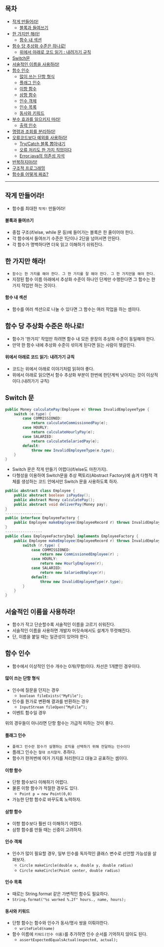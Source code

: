 ## 목차

- [작게 만들어라!](#1)
  - [블록과 들여쓰기](#1-1)
- [한 가지만 해라!](#2)
  - [함수 내 섹션](#2-2)
- [함수 당 추상화 수준은 하나로!](#3)
  - [위에서 아래로 코드 읽기 : 내려가기 규칙](#3-1)
- [Switch문](#4)
- [서술적인 이름을 사용하라!](#5)
- [함수 인수](#6)
  - [많이 쓰는 단항 형식](#6-1)
  - [플래그 인수](#6-2)
  - [이항 함수](#6-3)
  - [삼항 함수](#6-4)
  - [인수 객체](#6-5)
  - [인수 목록](#6-6)
  - [동사와 키워드](#6-7)
- [부수 효과를 일으키지 마라!](#7)
  - [출력 인수](#7-1)
- [명령과 조회를 분리하라!](#8)
- [오류코드보다 예외를 사용하라!](#9)
  - [Try/Catch 블록 뽑아내기](#9-1)
  - [오류 처리도 한 가지 직업이다](#9-2)
  - [Error.java의 의존성 자석](#9-3)
- [반복하지마라!](#10)
- [구조적 프로그래밍](#11)
- [함수를 어떻게 짜죠?](#12)

---

<a name="1"></a>

## 작게 만들어라!

- 함수를 최대한 `작게!` 만들어라!

<a name="1-1"></a>

#### 블록과 들여쓰기

- 중첩 구조(if/else, while 문 등)에 들어가는 블록은 한 줄이어야 한다.
- 각 함수에서 들여쓰기 수준은 1단이나 2단을 넘어서면 안된다.
- 각 함수가 명백하다면 더욱 읽고 이해하기 쉬워진다.

<a name="2"></a>

## 한 가지만 해라!

- `함수는 한 가지를 해야 한다. 그 한 가지를 잘 해야 한다. 그 한 가지만을 해야 한다.`
- 지정된 함수 이름 아래에서 추상화 수준이 하나인 단계만 수행한다면 그 함수는 한 가지 작업만 하는 것이다.

<a name="2-1"></a>

#### 함수 내 섹션

- 함수를 여러 섹션으로 나눌 수 있다면 그 함수는 여러 작업을 하는 셈이다.

<a name="3"></a>

## 함수 당 추상화 수준은 하나로!

- 함수가 '한가지' 작업만 하려면 함수 내 모든 문장의 추상화 수준이 동일해야 한다.
- 만약 한 함수 내에 추상화 수준이 섞이게 된다면 읽는 사람이 헷갈린다.

<a name="3-1"></a>

#### 위에서 아래로 코드 읽기: 내려가기 규칙

- 코드는 위에서 아래로 이야기처럼 읽혀야 좋다.
- 위에서 아래로 읽으면서 함수 추상화 부분이 한번에 한단계씩 낮아지는 것이 이상적이다.(내려가기 규칙)

<a name="4"></a>

## Switch 문

```java
public Money calculatePay(Employee e) throws InvalidEmployeeType {
	switch (e.type) {
		case COMMISSIONED:
			return calculateCommissionedPay(e);
		case HOURLY:
			return calculateHourlyPay(e);
		case SALARIED:
			return calculateSalariedPay(e);
		default:
			throw new InvalidEmployeeType(e.type);
	}
}
```

- Switch 문은 작게 만들기 어렵다(if/else도 마찬가지).
- 다형성을 이용하여 Switch문을 추상 팩토리(Abstract Factory)에 숨겨 다형적 객체를 생성하는 코드 안에서만 Switch 문을 사용하도록 하자.

```java
public abstract class Employee {
	public abstract boolean isPayday();
	public abstract Money calculatePay();
	public abstract void deliverPay(Money pay);
}
-----------------
public interface EmployeeFactory {
	public Employee makeEmployee(EmployeeRecord r) throws InvalidEmployeeType;
}
-----------------
public class EmployeeFactoryImpl implements EmployeeFactory {
	public Employee makeEmployee(EmployeeRecord r) throws InvalidEmployeeType {
		switch (r.type) {
			case COMMISSIONED:
				return new CommissionedEmployee(r) ;
			case HOURLY:
				return new HourlyEmployee(r);
			case SALARIED:
				return new SalariedEmploye(r);
			default:
				throw new InvalidEmployeeType(r.type);
		}
	}
}
```

<a name="5"></a>

## 서술적인 이름을 사용하라!

- 함수가 작고 단순할수록 서술적인 이름을 고르기 쉬워진다.
- 서술적인 이름을 사용하면 개발자 머릿속에서도 설계가 뚜렷해진다.
- 단, 이름을 붙일 때는 일관성이 있어야 한다.

<a name="6"></a>

## 함수 인수

- 함수에서 이상적인 인수 개수는 0개(무항)이다. 차선은 1개뿐인 경우이다.

<a name="6-1"></a>

#### 많이 쓰는 단항 형식

- 인수에 질문을 던지는 경우
  - `boolean fileExists("MyFile");`
- 인수를 뭔가로 변환해 결과를 반환하는 경우
  - `InputStream fileOpen(“MyFile”);`
- 이벤트 함수일 경우

위의 경우들이 아니라면 단항 함수는 가급적 피하는 것이 좋다.

<a name="6-2"></a>

#### 플래그 인수

- `플래그 인수란 함수가 실행하는 로직을 선택하기 위해 전달하는 인수이다`
- 플래그 인수는 `절대 쓰지말자`. 추하다.
- 함수가 한꺼번에 여거 가지를 처리한다고 대놓고 공표하는 셈이다.

<a name="6-3"></a>

#### 이항 함수

- 단항 함수보다 이해하기 어렵다.
- 물론 이항 함수가 적절한 경우도 있다.
  - `Point p = new Point(0,0)`
- 가능한 단항 함수로 바꾸도록 노력하자.

<a name="6-4"></a>

#### 삼항 함수

- 이항 함수보다 훨씬 더 이해하기 어렵다.
- 삼항 함수를 만들 때는 신중이 고려하자.

<a name="6-5"></a>

#### 인수 객체

- 인수가 많이 필요할 경우, 일부 인수를 독자적인 클래스 변수로 선언할 가능성을 살펴보자.
  - `Circle makeCircle(double x, double y, double radius)`
  - `Circle makeCircle(Point center, double radius)`

<a name="6-6"></a>

#### 인수 목록

- 때로는 String.format 같은 가변적인 함수도 필요하다.
- `String.format("%s worked %.2f" hours., name, hours);`

<a name="6-5"></a>

#### 동사와 키워드

- 단항 함수는 함수와 인수가 동사/명사 쌍을 이뤄야한다.
  - `writeField(name)`
- 함수 이름에 `키워드(인수 이름)`를 추가하면 인수 순서를 기억하지 않아도 된다.
  - `assertExpectedEqualsActual(expected, actual);`
